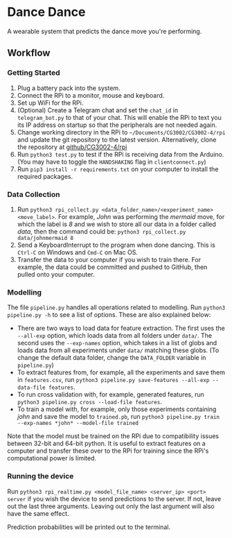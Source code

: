 # Dance Dance

A wearable system that predicts the dance move you're performing.

## Workflow

### Getting Started

1. Plug a battery pack into the system.
2. Connect the RPi to a monitor, mouse and keyboard.
3. Set up WiFi for the RPi.
4. (Optional) Create a Telegram chat and set the `chat_id` in `telegram_bot.py` to that of your chat. This will enable the RPi to text you its IP address on startup so that the peripherals are not needed again.
5. Change working directory in the RPi to `~/Documents/CG3002/CG3002-4/rpi` and update the git repository to the latest version. Alternatively, clone the repository at [github/CG3002-4/rpi](#https://github.com/CG3002-4/rpi)
5. Run `python3 test.py` to test if the RPi is receiving data from the Arduino. (You may have to toggle the `HANDSHAKING` flag in `clientconnect.py`)
6. Run `pip3 install -r requirements.txt` on your computer to install the required packages.

### Data Collection

1. Run `python3 rpi_collect.py <data_folder_name>/<experiment_name> <move_label>`. For example, _John_ was performing the _mermaid_ move, for which the label is _8_ and we wish to store all our data in a folder called _data_, then the command could be: `python3 rpi_collect.py data/johnmermaid 8`
2. Send a KeyboardInterrupt to the program when done dancing. This is `Ctrl-C` on Windows and `Cmd-C` on Mac OS.
3. Transfer the data to your computer if you wish to train there. For example, the data could be committed and pushed to GitHub, then pulled onto your computer.

### Modelling

The file `pipeline.py` handles all operations related to modelling. Run `python3 pipeline.py -h` to see a list of options. These are also explained below:
* There are two ways to load data for feature extraction. The first uses the `--all-exp` option, which loads data from all folders under `data/`. The second uses the `--exp-names` option, which takes in a list of globs and loads data from all experiments under `data/` matching these globs. (To change the default data folder, change the `DATA_FOLDER` variable in `pipeline.py`)
* To extract features from, for example, all the experiments and save them in `features.csv`, run `python3 pipeline.py save-features --all-exp --data-file features`.
* To run cross validation with, for example, generated features, run `python3 pipeline.py cross --load-file features`.
* To train a model with, for example, only those experiments containing _john_ and save the model to `trained.pb`, run `python3 pipeline.py train --exp-names *john* --model-file trained`

Note that the model must be trained on the RPi due to compatibility issues between 32-bit and 64-bit python. It is useful to extract features on a computer and transfer these over to the RPi for training since the RPi's computational power is limited.

### Running the device

Run `python3 rpi_realtime.py <model_file_name> <server_ip> <port> server` if you wish the device to send predictions to the server. If not, leave out the last three arguments. Leaving out only the last argument will also have the same effect.

Prediction probabilities will be printed out to the terminal.
